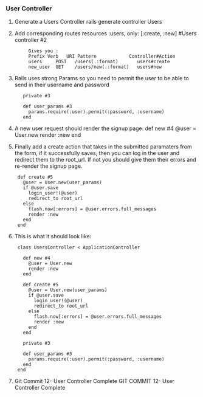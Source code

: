 ### User Controller

1. Generate a Users Controller
          rails generate controller Users
2. Add corresponding routes
              resources :users, only: [:create, :new] #Users controller #2

            Gives you :
            Prefix Verb   URI Pattern            Controller#Action
            users     POST   /users(.:format)       users#create
            new_user  GET    /users/new(.:format)   users#new

3. Rails uses strong Params so you need to permit the user to be able to send in their username and password

          private #3

          def user_params #3
            params.require(:user).permit(:password, :username)
          end

4. A new user request should render the signup page.
          def new #4
            @user = User.new
            render :new
          end

5. Finally add a create action that takes in the submitted paramaters from the form, if it successfully saves, then you can log in the user and redirect them to the root_url. If not you should give them their errors and re-render the signup page.

        def create #5
          @user = User.new(user_params)
          if @user.save
            login_user!(@user)
            redirect_to root_url
          else
            flash.now[:errors] = @user.errors.full_messages
            render :new
          end
        end

6. This is what it should look like:

        class UsersController < ApplicationController

          def new #4
            @user = User.new
            render :new
          end

          def create #5
            @user = User.new(user_params)
            if @user.save
              login_user!(@user)
              redirect_to root_url
            else
              flash.now[:errors] = @user.errors.full_messages
              render :new
            end
          end

          private #3

          def user_params #3
            params.require(:user).permit(:password, :username)
          end
        end


7. Git Commit 12- User Controller Complete
        GIT COMMIT 12- User Controller Complete
